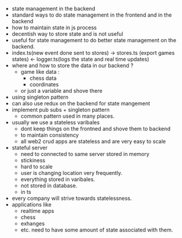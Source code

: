 - state management in the backend 
- standard ways to do state management in the frontend and in the backend 
- how to maintain state in js process
- decentish way to store state and is not useful 
- useful for state management to do better state management on the backend.
- index.ts(new event done sent to stores) -> stores.ts (export games states) <- logger.ts(logs the state and real time updates) 
- where and how to store the data in our backend ?
	- game like data :
		- chess data 
		- coordinates 
	- or just a variable and shove there
- using singleton pattern 
- can also use redux on the backend for state mangement
- implement pub subs + singleton pattern 
	- common pattern used in many places.
- usually we use a stateless varibales
	- dont keep things on the frontned and shove them to backend 
	- to maintain consistency 
	- all web2 crud apps are stateless and are very easy to scale
- stateful server 
	- need to connected to same server stored in memory
	- stickiness 
	- hard to scale 
	- user is changing location very frequently.
	- everything stored in varibales.
	- not stored in database.
	- in ts
- every company will strive towards statelessness.
- applications like
	- realtime apps 
	- chess 
	- exhanges 
	- etc. need to have some amount of state associated with them.
	